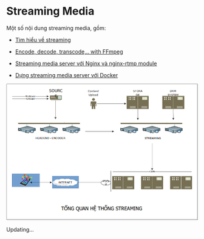 # Streaming Media

Một số nội dung streaming media, gồm:

- [Tìm hiểu về streaming](docs/About-Streaming.md)

- [Encode, decode, transcode,.. with FFmpeg](docs/About-FFmpeg.md)

- [Streaming media server với Nginx và nginx-rtmp module ](docs/Streaming-server-with-nginx-rtmp.md)

- [Dựng streaming media server với Docker](https://github.com/keepwalking86/streaming/tree/master/docker)

<p align="center"> 
<img src="images/streaming.png" />
</p>

Updating...
